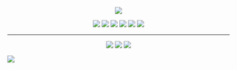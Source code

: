 <p align="center">
  <img src="https://capsule-render.vercel.app/api?text=Welcome!👨‍💻&animation=fadeIn&type=waving&color=gradient&height=100"/>
</p>

<p align="center">
    <a href="https://www.linkedin.com/in/brnodev/"><img src="https://img.shields.io/badge/LinkedIn-0077B5?style=plastic&logo=linkedin&logoColor=white" /></a> <a href=""><img src="https://img.shields.io/badge/Instagram-E4405F?style=plastic&logo=instagram&logoColor=white" /></a> <a href=""><img src="https://img.shields.io/badge/Twitter-1DA1F2?style=plastic&logo=twitter&logoColor=white" /></a> <a href="https://github.com/brnogit"><img src="https://img.shields.io/badge/GitHub-100000?style=plastic&logo=github&logoColor=white" /></a> <a href="https://gitlab.com/brnolab"><img src="https://img.shields.io/badge/GitLab-330F63?style=plastic&logo=gitlab&logoColor=white" /></a> <a href="#"><img src="https://img.shields.io/badge/Reddit-FF4500?style=plastic&logo=reddit&logoColor=white" /></a>
</p>

<hr>
<p align="center">
    <a href="#"><img src="https://img.shields.io/badge/C%23-239120?style=plastic&logo=c-sharp&logoColor=white" /></a> <a href="#"><img src="https://img.shields.io/badge/.NET-5C2D91?style=plastic&logo=.net&logoColor=white" /></a> <a href="#"><img src="https://img.shields.io/badge/Angular-DD0031?style=plastic&logo=angular&logoColor=white" /></a>
</p>

<a href=""><img src="BadgeURLAqui" /></a>